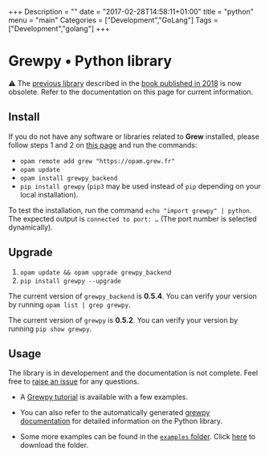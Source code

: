 +++
Description = ""
date = "2017-02-28T14:58:11+01:00"
title = "python"
menu = "main"
Categories = ["Development","GoLang"]
Tags = ["Development","golang"]
+++

# Grewpy • Python library

:warning: The [previous library](../python_2018) described in the [book published in 2018](https://www.wiley.com/en-fr/Application+of+Graph+Rewriting+to+Natural+Language+Processing-p-9781119522348) is now obsolete. Refer to the documentation on this page for current information. 

## Install

If you do not have any software or libraries related to **Grew** installed, please follow steps 1 and 2 on [this page](../install) and run the commands:

 - `opam remote add grew "https://opam.grew.fr"`
 - `opam update`
 - `opam install grewpy_backend`
 - `pip install grewpy` (`pip3` may be used instead of `pip` depending on your local installation).

To test the installation, run the command `echo "import grewpy" | python`.
The expected output is `connected to port: …` (The port number is selected dynamically).

## Upgrade

1. `opam update && opam upgrade grewpy_backend`
2. `pip install grewpy --upgrade`

The current version of `grewpy_backend` is **0.5.4**. You can verify your version by running `opam list | grep grewpy`.

The current version of `grewpy` is **0.5.2**. You can verify your version by running `pip show grewpy`.


## Usage

The library is in developement and the documentation is not complete. Feel free to [raise an issue](https://github.com/grew-nlp/grewpy/issues) for any questions.

 - A [Grewpy tutorial](../../grewpy/tutorial) is available with a few examples.

 - You can also refer to the automatically generated [grewpy documentation](https://grew.fr/python) for detailed information on the Python library.

 - Some more examples can be found in the [`examples` folder](https://github.com/grew-nlp/grewpy/tree/master/examples).
Click [here](https://downgit.github.io/#/home?url=https://github.com/grew-nlp/grewpy/tree/master/examples) to download the folder.

